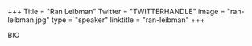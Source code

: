 +++
Title = "Ran Leibman"
Twitter = "TWITTERHANDLE"
image = "ran-leibman.jpg"
type = "speaker"
linktitle = "ran-leibman"
+++

BIO